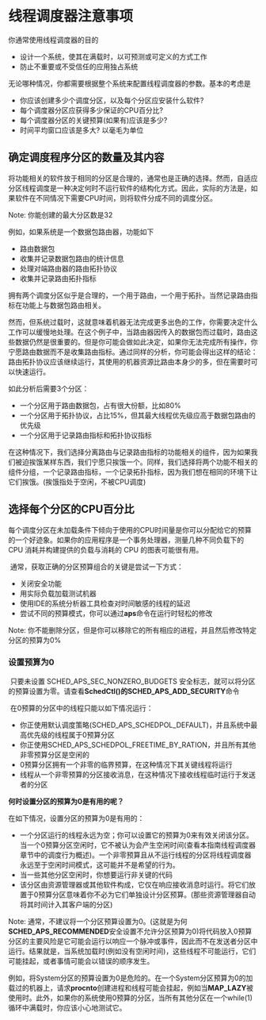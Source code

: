 # 线程调度器注意事项

你通常使用线程调度器的目的

- 设计一个系统，使其在满载时，以可预测或可定义的方式工作
- 防止不重要或不受信任的应用独占系统

无论哪种情况，你都需要根据整个系统来配置线程调度器的参数。基本的考虑是

- 你应该创建多少个调度分区，以及每个分区应安装什么软件?
- 每个调度器分区应获得多少保证的CPU百分比?
- 每个调度器分区的关键预算(如果有)应该是多少?
- 时间平均窗口应该是多大? 以毫毛为单位



## 确定调度程序分区的数量及其内容

​	将功能相关的软件放于相同的分区是合理的，通常也是正确的选择。然而，自适应分区线程调度是一种决定何时不运行软件的结构化方式。因此，实际的方法是，如果软件在不同情况下需要CPU时间，则将软件分成不同的调度分区。

Note: 你能创建的最大分区数是32

例如，如果系统是一个数据包路由器，功能如下

- 路由数据包
- 收集并记录数据包路由的统计信息
- 处理对端路由器的路由拓扑协议
- 收集并记录路由拓扑指标

拥有两个调度分区似乎是合理的，一个用于路由，一个用于拓扑。当然记录路由指标在功能上与数据包路由相关。

然而，但系统过载时，这就意味着机器无法完成更多出色的工作，你需要决定什么工作可以缓慢地处理。在这个例子中，当路由器因传入的数据包而过载时，路由这些数据仍然是很重要的。但是你可能会做如此决定，如果你无法完成所有操作，你宁愿路由数据而不是收集路由指标。通过同样的分析，你可能会得出这样的结论：路由拓扑协议应该继续运行，其使用的机器资源比路由本身少的多，但在需要时可以快速运行。

如此分析后需要3个分区：

- 一个分区用于路由数据包，占有很大份额，比如80%
- 一个分区用于拓扑协议，占比15%，但其最大线程优先级应高于数据包路由的优先级
- 一个分区用于记录路由指标和拓扑协议指标

在这种情况下，我们选择分离路由与记录路由指标的功能相关的组件，因为如果我们被迫挨饿某样东西，我们宁愿只挨饿一个。同样，我们选择将两个功能不相关的组件分组，一个记录路由指标，一个记录拓扑指标，因为我们想在相同的环境下让它们挨饿。(挨饿指处于空闲，不被CPU调度)



## 选择每个分区的CPU百分比

​	每个调度分区在未加载条件下倾向于使用的CPU时间量是你可以分配给它的预算的一个好迹象。如果你的应用程序是一个事务处理器，测量几种不同负载下的 CPU 消耗并构建提供的负载与消耗的 CPU 的图表可能很有用。

​	通常，获取正确的分区预算组合的关键是尝试一下方式：

- 关闭安全功能
- 用实际负载加载测试机器
- 使用IDE的系统分析器工具检查对时间敏感的线程的延迟
- 尝试不同的预算模式，你可以通过**aps**命令在运行时轻松的修改

Note: 你不能删除分区，但是你可以移除它的所有相应的进程，并且然后修改特定分区的预算为0%



### 设置预算为0

​	只要未设置 SCHED_APS_SEC_NONZERO_BUDGETS 安全标志，就可以将分区的预算设置为零。请查看**SchedCtl()**的**SCHED_APS_ADD_SECURITY**命令

​	在0预算的分区中的线程只能以如下情况运行：

- 你正使用默认调度策略(SCHED_APS_SCHEDPOL_DEFAULT)，并且系统中最高优先级的线程属于0预算分区
- 你正使用SCHED_APS_SCHEDPOL_FREETIME_BY_RATION，并且所有其他非零预算分区是空闲的
- 0预算分区拥有一个非零的临界预算，在这种情况下其关键线程将运行
- 线程从一个非零预算的分区接收消息，在这种情况下接收线程临时运行于发送者的分区

**何时设置分区的预算为0是有用的呢？**

在如下情况，设置分区的预算为0是有用的：

- 一个分区运行的线程永远为空；你可以设置它的预算为0来有效关闭该分区。当一个0预算分区空闲时，它不被认为会产生空闲时间(查看本指南线程调度器章节中的调度行为概述)。一个非零预算且从不运行线程的分区将线程调度器永远至于空闲时间模式，这可能并不是希望的行为。
- 当一些其他分区空闲时，你想要运行非关键的代码
- 该分区由资源管理器或其他软件构成，它仅在响应接收消息时运行。将它们放置于0预算分区意味着你不必为它们单独设计分区预算。(那些资源管理器自动将其时间计入其客户端的分区)

Note: 通常，不建议将一个分区预算设置为0。(这就是为何**SCHED_APS_RECOMMENDED**安全设置不允许分区预算为0)将代码放入0预算分区的主要风险是它可能会运行以响应一个脉冲或事件，因此而不在发送者分区中运行。结果就是，当系统加载时(例如没有空闲时间)，这些线程不可能运行，它们可能挂起，或者事情可能会以错误的顺序发生。

​	例如，将System分区的预算设置为0是危险的。在一个System分区预算为0的加载过的机器上，请求**procnto**创建进程和线程可能会挂起，例如当**MAP_LAZY**被使用时。此外，如果你的系统使用0预算的分区，当所有其他分区在一个while(1)循环中满载时，你应该小心地测试它。